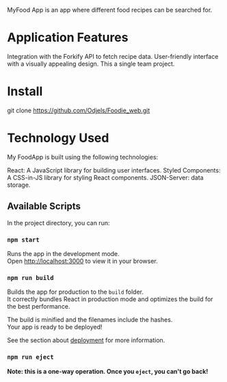 MyFood App is an app where different food recipes can be searched for.  

# Application Features
Integration with the Forkify API to fetch recipe data.
User-friendly interface with a visually appealing design.
This a single team project.



# Install
git clone https://github.com/Odjels/Foodie_web.git


# Technology Used
My FoodApp is built using the following technologies:

React: A JavaScript library for building user interfaces.
Styled Components: A CSS-in-JS library for styling React components.
JSON-Server: data storage.


## Available Scripts

In the project directory, you can run:

### `npm start`

Runs the app in the development mode.\
Open [http://localhost:3000](http://localhost:3000) to view it in your browser.


### `npm run build`

Builds the app for production to the `build` folder.\
It correctly bundles React in production mode and optimizes the build for the best performance.

The build is minified and the filenames include the hashes.\
Your app is ready to be deployed!

See the section about [deployment](https://facebook.github.io/create-react-app/docs/deployment) for more information.

### `npm run eject`

**Note: this is a one-way operation. Once you `eject`, you can't go back!**

